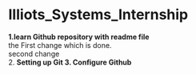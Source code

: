 # Illiots_Systems_Internship
<B> 1.learn Github repository with readme file</B><br>
the First change which is done.
<br>
second change
<br> 
2. <b>Setting up Git<b>
3.<B> Configure Github</b>
<br>
